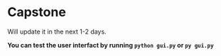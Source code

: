 # Capstone

Will update it in the next 1-2 days.

**You can test the user interfact by running ```python gui.py``` or ```py gui.py```**
